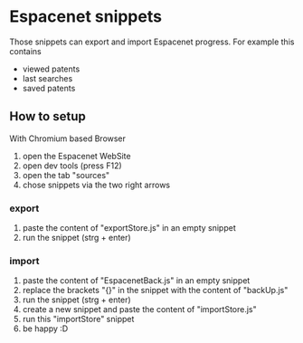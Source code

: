 # Espacenet snippets

Those snippets can export and import Espacenet progress.
For example this contains

* viewed patents
* last searches
* saved patents

## How to setup

With Chromium based Browser

1. open the Espacenet WebSite
2. open dev tools (press F12)
3. open the tab "sources"
4. chose snippets via the two right arrows

### export

1. paste the content of "exportStore.js" in an empty snippet
2. run the snippet (strg + enter)

### import

1. paste the content of "EspacenetBack.js" in an empty snippet
2. replace the brackets "{}" in the snippet with the content of "backUp.js"
3. run the snippet (strg + enter)
4. create a new snippet and paste the content of "importStore.js"
5. run this "importStore" snippet
6. be happy :D

